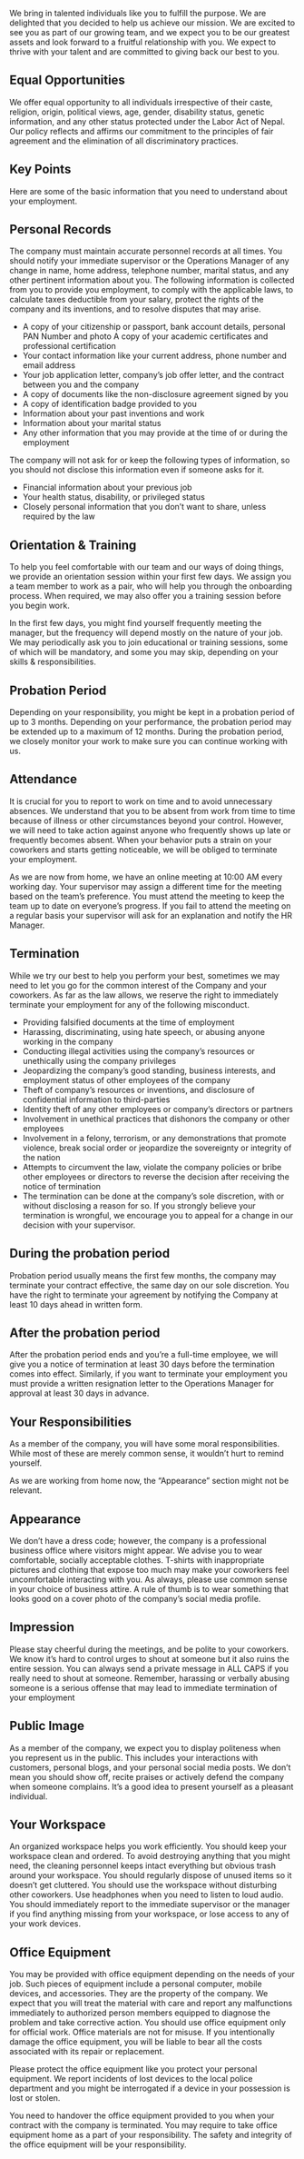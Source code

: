 We bring in talented individuals like you to fulfill the purpose. We are delighted that you decided to help us achieve our mission. We are excited to see you as part of our growing team, and we expect you to be our greatest assets and look forward to a fruitful relationship with you. We expect to thrive with your talent and are committed to giving back our best to you.

## Equal Opportunities
We offer equal opportunity to all individuals irrespective of their caste, religion, origin, political views, age, gender, disability status, genetic information, and any other status protected under the Labor Act of Nepal. Our policy reflects and affirms our commitment to the principles of fair agreement and the elimination of all discriminatory practices.

## Key Points
Here are some of the basic information that you need to understand about your employment.

## Personal Records
The company must maintain accurate personnel records at all times. You should notify your immediate supervisor or the Operations Manager of any change in name, home address, telephone number, marital status, and any other pertinent information about you. The following information is collected from you to provide you employment, to comply with the applicable laws, to calculate taxes deductible from your salary, protect the rights of the company and its inventions, and to resolve disputes that may arise.

- A copy of your citizenship or passport, bank account details,  personal PAN Number and photo
A copy of your academic certificates and professional certification
- Your contact information like your current address, phone number and email address
- Your job application letter, company’s job offer letter, and the contract between you and the company
- A copy of documents like the non-disclosure agreement signed by you
- A copy of identification badge provided to you
- Information about your past inventions and work
- Information about your marital status
- Any other information that you may provide at the time of or during the employment

The company will not ask for or keep the following types of information, so you should not disclose this information even if someone asks for it.

- Financial information about your previous job
- Your health status, disability, or privileged status
- Closely personal information that you don’t want to share, unless required by the law

## Orientation & Training
To help you feel comfortable with our team and our ways of doing things, we provide an orientation session within your first few days. We assign you a team member to work as a pair, who will help you through the onboarding process. When required, we may also offer you a training session before you begin work.

In the first few days, you might find yourself frequently meeting the manager, but the frequency will depend mostly on the nature of your job. We may periodically ask you to join educational or training sessions, some of which will be mandatory, and some you may skip, depending on your skills & responsibilities.

## Probation Period
Depending on your responsibility, you might be kept in a probation period of up to 3 months. Depending on your performance, the probation period may be extended up to a maximum of 12 months. During the probation period, we closely monitor your work to make sure you can continue working with us.

## Attendance
It is crucial for you to report to work on time and to avoid unnecessary absences. We understand that you to be absent from work from time to time because of illness or other circumstances beyond your control. However, we will need to take action against anyone who frequently shows up late or frequently becomes absent. When your behavior puts a strain on your coworkers and starts getting noticeable, we will be obliged to terminate your employment.

As we are now from home, we have an online meeting at 10:00 AM every working day. Your supervisor may assign a different time for the meeting based on the team’s preference. You must attend the meeting to keep the team up to date on everyone’s progress. If you fail to attend the meeting on a regular basis your supervisor will ask for an explanation and notify the HR Manager.

## Termination
While we try our best to help you perform your best, sometimes we may need to let you go for the common interest of the Company and your coworkers. As far as the law allows, we reserve the right to immediately terminate your employment for any of the following misconduct.

- Providing falsified documents at the time of employment
- Harassing, discriminating, using hate speech, or abusing anyone working in the company
- Conducting illegal activities using the company’s resources or unethically using the company privileges
- Jeopardizing the company’s good standing, business interests, and employment status of other employees of the company
- Theft of company’s resources or inventions, and disclosure of confidential information to third-parties
- Identity theft of any other employees or company’s directors or partners
- Involvement in unethical practices that dishonors the company or other employees
- Involvement in a felony, terrorism, or any demonstrations that promote violence, break social order or jeopardize the sovereignty or integrity of the nation
- Attempts to circumvent the law, violate the company policies or bribe other employees or directors to reverse the decision after receiving the notice of termination
- The termination can be done at the company’s sole discretion, with or without disclosing a reason for so. If you strongly believe your termination is wrongful, we encourage you to appeal for a change in our decision with your supervisor.

## During the probation period
Probation period usually means the first few months, the company may terminate your contract effective, the same day on our sole discretion. You have the right to terminate your agreement by notifying the Company at least 10 days ahead in written form.

## After the probation period
After the probation period ends and you’re a full-time employee, we will give you a notice of termination at least 30 days before the termination comes into effect. Similarly, if you want to terminate your employment you must provide a written resignation letter to the Operations Manager for approval at least 30 days in advance.

## Your Responsibilities
As a member of the company, you will have some moral responsibilities. While most of these are merely common sense, it wouldn’t hurt to remind yourself.

As we are working from home now, the “Appearance” section might not be relevant.

## Appearance
We don’t have a dress code; however, the company is a professional business office where visitors might appear. We advise you to wear comfortable, socially acceptable clothes. T-shirts with inappropriate pictures and clothing that expose too much may make your coworkers feel uncomfortable interacting with you. As always, please use common sense in your choice of business attire. A rule of thumb is to wear something that looks good on a cover photo of the company’s social media profile.

## Impression
Please stay cheerful during the meetings, and be polite to your coworkers. We know it’s hard to control urges to shout at someone but it also ruins the entire session. You can always send a private message in ALL CAPS if you really need to shout at someone. Remember, harassing or verbally abusing someone is a serious offense that may lead to immediate termination of your employment

## Public Image
As a member of the company, we expect you to display politeness when you represent us in the public. This includes your interactions with customers, personal blogs, and your personal social media posts. We don’t mean you should show off, recite praises or actively defend the company when someone complains. It’s a good idea to present yourself as a pleasant individual.

## Your Workspace
An organized workspace helps you work efficiently. You should keep your workspace clean and ordered. To avoid destroying anything that you might need, the cleaning personnel keeps intact everything but obvious trash around your workspace. You should regularly dispose of unused items so it doesn’t get cluttered. You should use the workspace without disturbing other coworkers. Use headphones when you need to listen to loud audio. You should immediately report to the immediate supervisor or the manager if you find anything missing from your workspace, or lose access to any of your work devices.

## Office Equipment
You may be provided with office equipment depending on the needs of your job. Such pieces of equipment include a personal computer, mobile devices, and accessories. They are the property of the company. We expect that you will treat the material with care and report any malfunctions immediately to authorized person members equipped to diagnose the problem and take corrective action. You should use office equipment only for official work. Office materials are not for misuse. If you intentionally damage the office equipment, you will be liable to bear all the costs associated with its repair or replacement.

Please protect the office equipment like you protect your personal equipment. We report incidents of lost devices to the local police department and you might be interrogated if a device in your possession is lost or stolen.

You need to handover the office equipment provided to you when your contract with the company is terminated. You may require to take office equipment home as a part of your responsibility. The safety and integrity of the office equipment will be your responsibility.